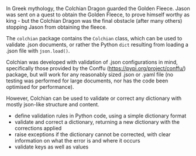 In Greek mythology, the Colchian Dragon guarded the Golden Fleece. Jason was sent on a quest to obtain the Golden Fleece, to prove himself worthy as king - but the Colchian Dragon was the final obstacle (after many others) stopping Jason from obtaining the fleece.

The `colchian` package contains the `Colchian` class, which can be used to validate .json documents, or rather the Python `dict` resulting from loading a .json file with `json.load()`.

Colchian was developed with validation of .json configurations in mind, specifically those provided by the Conffu (https://pypi.org/project/conffu/) package, but will work for any reasonably sized .json or .yaml file (no testing was performed for large documents, nor has the code been optimised for performance).

However, Colchian can be used to validate or correct any dictionary with mostly json-like structure and content. 

- define validation rules in Python code, using a simple dictionary format
- validate and correct a dictionary, returning a new dictionary with the corrections applied
- raise exceptions if the dictionary cannot be corrected, with clear information on what the error is and where it occurs
- validate keys as well as values
